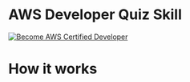 # AWS Developer Quiz Skill

[![Become AWS Certified Developer](https://img.youtube.com/vi/9Uty9vVEtOU/0.jpg)](https://www.youtube.com/watch?v=9Uty9vVEtOU)


# How it works


